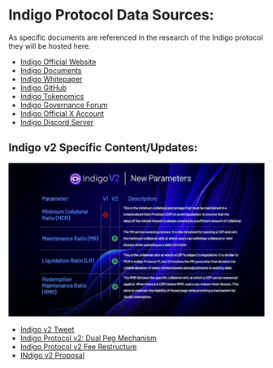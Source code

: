 # Indigo Protocol Data Sources:
As specific documents are referenced in the research of the Indigo protocol they will be hosted here.

- [Indigo Official Website](https://indigoprotocol.io/)
- [Indigo Documents](https://docs.indigoprotocol.io/)
- [Indigo Whitepaper](./indigo-paper%20(1).pdf)
- [Indigo GitHub](https://github.com/IndigoProtocol)
- [Indigo Tokenomics](https://github.com/IndigoProtocol/tokenomics)
- [Indigo Governance Forum](https://forum.indigoprotocol.io/)
- [Indigo Official X Account](https://twitter.com/Indigo_protocol)
- [Indigo Discord Server](https://discord.gg/gVqDRNg7VH)

## Indigo v2 Specific Content/Updates:
![Indigo v2 Info](./indigov2infographic.jpg)
- [Indigo v2 Tweet](https://x.com/Indigo_protocol/status/1770938594015781164)
- [Indigo Protocol v2: Dual Peg Mechanism](https://indigoprotocol1.medium.com/indigo-protocol-v2-dual-peg-mechanisms-7965ff8a38e2)
- [Indigo Protocol v2 Fee Restructure](https://www.bulbapp.io/p/af9b4931-1d5f-4d1d-ba56-4b0ff09d00a9/indigo-protocol-v2-fee-restructure)
- [INdigo v2 Proposal](https://x.com/Indigo_protocol/status/1765435352745914427)